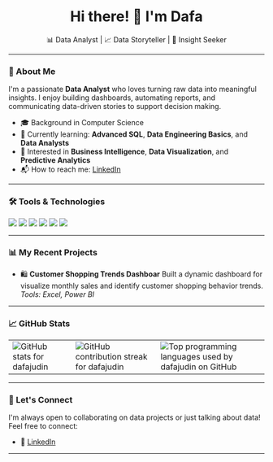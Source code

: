 <h1 align="center">Hi there! 👋 I'm Dafa</h1>

<p align="center">
  📊 Data Analyst | 📈 Data Storyteller | 🧠 Insight Seeker
</p>

---

### 🧭 About Me

<!-- <img align="right" height="250" width="375" alt="" src="https://raw.githubusercontent.com/abhisheknaiidu/abhisheknaiidu/master/code.gif" /> -->

I'm a passionate **Data Analyst** who loves turning raw data into meaningful insights. I enjoy building dashboards, automating reports, and communicating data-driven stories to support decision making.

- 🎓 Background in Computer Science
- 🌱 Currently learning: **Advanced SQL**, **Data Engineering Basics**, and **Data Analysts**
- 🧠 Interested in **Business Intelligence**, **Data Visualization**, and **Predictive Analytics**
- 📬 How to reach me: [LinkedIn](https://linkedin.com/in/mdafasirajudin)

---

### 🛠️ Tools & Technologies

<p>
  <img src="https://img.shields.io/badge/-Python-3776AB?style=flat&logo=python&logoColor=white"/>
 <img src="https://img.shields.io/badge/-SQL-4479A1?style=flat&logo=mysql&logoColor=white"/>
  <img src="https://img.shields.io/badge/-Power%20BI-F2C811?style=flat&logo=powerbi&logoColor=black"/>
  <img src="https://img.shields.io/badge/-Excel-217346?style=flat&logo=microsoft-excel&logoColor=white"/>
  <img src="https://img.shields.io/badge/-Jupyter-F37626?style=flat&logo=jupyter&logoColor=white"/>
  <img src="https://img.shields.io/badge/-Git-F05032?style=flat&logo=git&logoColor=white"/>
</p>

---

### 📊 My Recent Projects

-  🛍️  **Customer Shopping Trends Dashboar**
  Built a dynamic dashboard for visualize monthly sales and identify customer shopping behavior trends.
  *Tools: Excel, Power BI*

<!-- ➡️ Check out more on my [Repositories](https://github.com/dafajudin?tab=repositories) -->

---

### 📈 GitHub Stats

<table>
  <tr>
    <td>
      <img src="https://github-readme-stats.vercel.app/api?username=dafajudin&show_icons=true&theme=radical&hide_border=false" 
     alt="GitHub stats for dafajudin" />
    </td>
    <td>
      <img src="https://nirzak-streak-stats.vercel.app/?user=dafajudin&theme=radical&hide_border=false" 
           alt="GitHub contribution streak for dafajudin" />
    </td>
    <td>
      <img src="https://github-readme-stats.vercel.app/api/top-langs/?username=dafajudin&theme=radical&hide_border=false&include_all_commits=true&count_private=true&layout=compact" 
           alt="Top programming languages used by dafajudin on GitHub" />
    </td>
  </tr>
</table>


---

### 🤝 Let's Connect

I'm always open to collaborating on data projects or just talking about data!
Feel free to connect:

- 💼 [LinkedIn](https://linkedin.com/in/mdafasirajudin)
---
